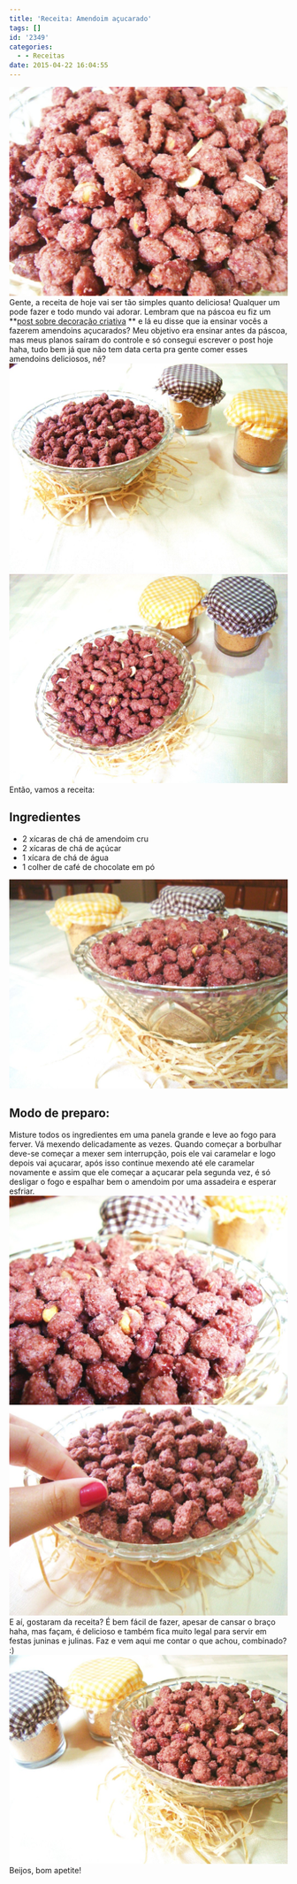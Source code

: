 ```yaml
---
title: 'Receita: Amendoim açucarado'
tags: []
id: '2349'
categories:
  - - Receitas
date: 2015-04-22 16:04:55
---
```


[![receita de amendoim açucarado ](/images/2015/04/DSC03666-1024x768.jpg)](/images/2015/04/DSC03666.jpg) Gente, a receita de hoje vai ser tão simples quanto deliciosa! Qualquer um pode fazer e todo mundo vai adorar. Lembram que na páscoa eu fiz um **[post sobre decoração criativa](http://natalia.blog.br/2015/03/30/decoracao-criativa-para-a-pascoa/ "post sobre decoração criativa ") ** e lá eu disse que ia ensinar vocês a fazerem amendoins açucarados? Meu objetivo era ensinar antes da páscoa, mas meus planos saíram do controle e só consegui escrever o post hoje haha, tudo bem já que não tem data certa pra gente comer esses amendoins deliciosos, né? [![paçoca e amendoim doce](/images/2015/04/DSC03660-1024x768.jpg)](/images/2015/04/DSC03660.jpg) [![receita de amendoim açucarado ](/images/2015/04/DSC03667-1024x768.jpg)](/images/2015/04/DSC03667.jpg) Então, vamos a receita:

## Ingredientes

*   2 xícaras de chá de amendoim cru
*   2 xícaras de chá de açúcar
*   1 xícara de chá de água
*   1 colher de café de chocolate em pó

[![receita de amendoim doce ](/images/2015/04/DSC03663-1024x768.jpg)](/images/2015/04/DSC03663.jpg)

## Modo de preparo:

Misture todos os ingredientes em uma panela grande e leve ao fogo para ferver. Vá mexendo delicadamente as vezes. Quando começar a borbulhar deve-se começar a mexer sem interrupção, pois ele vai caramelar e logo depois vai açucarar, após isso continue mexendo até ele caramelar novamente e assim que ele começar a açucarar pela segunda vez, é só desligar o fogo e espalhar bem o amendoim por uma assadeira e esperar esfriar. [![receita de amendoim doce](/images/2015/04/DSC03662-1024x768.jpg)](/images/2015/04/DSC03662.jpg) [![receita de amendoim açucarado ](/images/2015/04/DSC03659-1024x768.jpg)](/images/2015/04/DSC03659.jpg) E aí, gostaram da receita? É bem fácil de fazer, apesar de cansar o braço haha, mas façam, é delicioso e também fica muito legal para servir em festas juninas e julinas. Faz e vem aqui me contar o que achou, combinado? :) [![receita de amendoim doce/açucarado ](/images/2015/04/DSC03664-1024x768.jpg)](/images/2015/04/DSC03664.jpg) Beijos, bom apetite!
